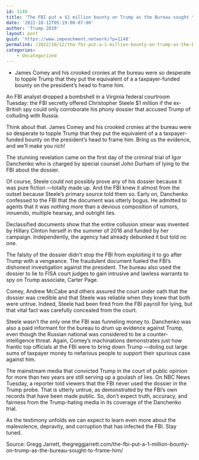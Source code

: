 ```yaml
---
id: 1148
title: 'The FBI put a $1 million bounty on Trump as the Bureau sought to frame him'
date: '2022-10-12T05:19:00-07:00'
author: 'Trump 2020'
layout: post
guid: 'https://www.impeachment.network/?p=1148'
permalink: /2022/10/12/the-fbi-put-a-1-million-bounty-on-trump-as-the-bureau-sought-to-frame-him/
categories:
    - Uncategorized
---
```


- James Comey and his crooked cronies at the bureau were so desperate to topple Trump that they put the equivalent of a a taxpayer-funded bounty on the president’s head to frame him.

An FBI analyst dropped a bombshell in a Virginia federal courtroom Tuesday: the FBI secretly offered Christopher Steele $1 million if the ex-British spy could only corroborate his phony dossier that accused Trump of colluding with Russia.

Think about that. James Comey and his crooked cronies at the bureau were so desperate to topple Trump that they put the equivalent of a a taxpayer-funded bounty on the president’s head to frame him. Bring us the evidence, and we’ll make you rich!

The stunning revelation came on the first day of the criminal trial of Igor Danchenko who is charged by special counsel John Durham of lying to the FBI about the dossier.

Of course, Steele could not possibly prove any of his dossier because it was pure fiction —totally made up. And the FBI knew it almost from the outset because Steele’s primary source told them so. Early on, Danchenko confessed to the FBI that the document was utterly bogus. He admitted to agents that it was nothing more than a devious composition of rumors, innuendo, multiple hearsay, and outright lies.

Declassified documents show that the entire collusion smear was invented by Hillary Clinton herself in the summer of 2016 and funded by her campaign. Independently, the agency had already debunked it but told no one.

The falsity of the dossier didn’t stop the FBI from exploiting it to go after Trump with a vengeance. The fraudulent document fueled the FBI’s dishonest investigation against the president. The bureau also used the dossier to lie to FISA court judges to gain intrusive and lawless warrants to spy on Trump associate, Carter Page.

Comey, Andrew McCabe and others assured the court under oath that the dossier was credible and that Steele was reliable when they knew that both were untrue. Indeed, Steele had been fired from the FBI payroll for lying, but that vital fact was carefully concealed from the court.

Steele wasn’t the only one the FBI was funneling money to. Danchenko was also a paid informant for the bureau to drum up evidence against Trump, even though the Russian national was considered to be a counter-intelligence threat. Again, Comey’s machinations demonstrates just how frantic top officials at the FBI were to bring down Trump —doling out large sums of taxpayer money to nefarious people to support their spurious case against him.

The mainstream media that convicted Trump in the court of public opinion for more than two years are still serving up a goulash of lies. On NBC News Tuesday, a reporter told viewers that the FBI never used the dossier in the Trump probe. That is utterly untrue, as demonstrated by the FBI’s own records that have been made public. So, don’t expect truth, accuracy, and fairness from the Trump-hating media in its coverage of the Danchenko trial.

As the testimony unfolds we can expect to learn even more about the malevolence, depravity, and corruption that has infected the FBI. Stay tuned.

Source: Gregg Jarrett, thegreggjarrett.com/the-fbi-put-a-1-million-bounty-on-trump-as-the-bureau-sought-to-frame-him/